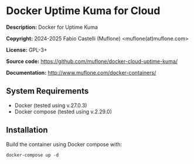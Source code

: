 Docker Uptime Kuma for Cloud
============================
**Description:** Docker for Uptime Kuma

**Copyright:** 2024-2025 Fabio Castelli (Muflone) <muflone(at)muflone.com>

**License:** GPL-3+

**Source code:** https://github.com/muflone/docker-cloud-uptime-kuma/

**Documentation:** http://www.muflone.com/docker-containers/

System Requirements
-------------------

* Docker (tested using v.27.0.3)
* Docker compose (tested using v.2.29.0)

Installation
------------

Build the container using Docker compose with:

    docker-compose up -d

